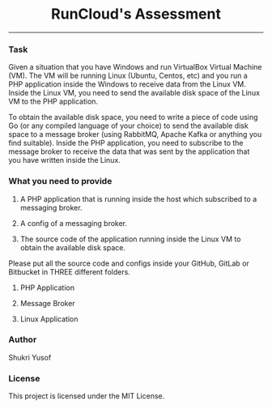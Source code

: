 <h1 align="center">RunCloud's Assessment</h1><hr>

<h3> Task </h3>
Given a situation that you have Windows and run VirtualBox Virtual Machine (VM). The VM will be running Linux (Ubuntu, Centos, etc) and you run a PHP application inside the Windows to receive data from the Linux VM. Inside the Linux VM, you need to send the available disk space of the Linux VM to the PHP application.


To obtain the available disk space, you need to write a piece of code using Go (or any compiled language of your choice) to send the available disk space to a message broker (using RabbitMQ, Apache Kafka or anything you find suitable). Inside the PHP application, you need to subscribe to the message broker to receive the data that was sent by the application that you have written inside the Linux.




<h3>What you need to provide</h3>


1.  A PHP application that is running inside the host which subscribed to a messaging broker.

2.  A config of a messaging broker.

3.  The source code of the application running inside the Linux VM to obtain the available disk space.


Please put all the source code and configs inside your GitHub, GitLab or Bitbucket in THREE different folders.


1.  PHP Application

2.  Message Broker

3.  Linux Application

<h3> Author </h3>


Shukri Yusof

<h3> License </h3>


This project is licensed under the MIT License.
